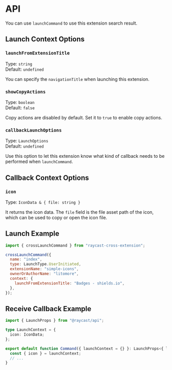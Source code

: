 # API

You can use `launchCommand` to use this extension search result.

## Launch Context Options

### `launchFromExtensionTitle`

Type: `string`\
Default: `undefined`

You can specify the `navigationTitle` when launching this extension.

### `showCopyActions`

Type: `boolean`\
Default: `false`

Copy actions are disabled by default. Set it to `true` to enable copy actions.

### `callbackLaunchOptions`

Type: `LaunchOptions`\
Default: `undefined`

Use this option to let this extension know what kind of callback needs to be performed when `launchCommand`.

## Callback Context Options

### `icon`

Type: `IconData & { file: string }`

It returns the icon data. The `file` field is the file asset path of the icon, which can be used to copy or open the icon file.

## Launch Example

```jsx
import { crossLaunchCommand } from "raycast-cross-extension";

crossLaunchCommand({
  name: "index",
  type: LaunchType.UserInitiated,
  extensionName: "simple-icons",
  ownerOrAuthorName: "litomore",
  context: {
    launchFromExtensionTitle: "Badges - shields.io",
  },
});
```

## Receive Callback Example

```typescript
import { LaunchProps } from "@raycast/api";

type LaunchContext = {
  icon: IconData;
};

export default function Command({ launchContext = {} }: LaunchProps<{ launchContext?: LaunchContext }>) {
  const { icon } = launchContext;
  // ...
}
```
